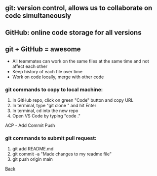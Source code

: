 ## git: version control, allows us to collaborate on code simultaneously

## GitHub: online code storage for all versions

## **git + GitHub = awesome**
- All teammates can work on the same files at the same time and not affect each other
- Keep history of each file over time
- Work on code locally, merge with other code

### **git commands to copy to local machine:** ###
1. In GitHub repo, click on green "Code" button and copy URL
2. In terminal, type "git clone <url>" and hit Enter
3. In terminal, cd into the new repo
4. Open VS Code by typing "code ."
  
ACP - Add Commit Push
  
### **git commands to submit pull request:** ###
1. git add README.md
2. git commit -a "Made changes to my readme file"
3. git push origin main

[Back](README.md)
